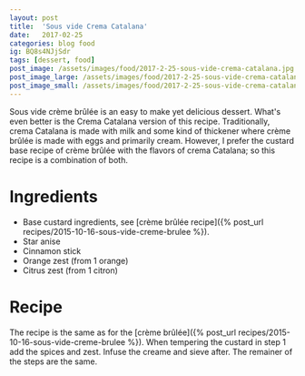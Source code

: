 ```yaml
---
layout: post
title:  'Sous vide Crema Catalana'
date:   2017-02-25
categories: blog food
ig: BQ8s4NJjSdr
tags: [dessert, food]
post_image: /assets/images/food/2017-2-25-sous-vide-crema-catalana.jpg
post_image_large: /assets/images/food/2017-2-25-sous-vide-crema-catalana_large.jpg
post_image_small: /assets/images/food/2017-2-25-sous-vide-crema-catalana_thumbnail.jpg
---
```


Sous vide crème brûlée is an easy to make yet delicious dessert. What's even better is the Crema Catalana version of this recipe. Traditionally, crema Catalana is made with milk and some kind of thickener where crème brûlée is made with eggs and primarily cream. However, I prefer the custard base recipe of crème brûlée with the flavors of crema Catalana; so this recipe is a combination of both.


# Ingredients

- Base custard ingredients, see [crème brûlée recipe]({% post_url recipes/2015-10-16-sous-vide-creme-brulee %}).
- Star anise
- Cinnamon stick
- Orange zest (from 1 orange)
- Citrus zest (from 1 citron)

# Recipe

The recipe is the same as for the [crème brûlée]({% post_url recipes/2015-10-16-sous-vide-creme-brulee %}). When tempering the custard in step 1 add the spices and zest. Infuse the creame and sieve after. The remainer of the steps are the same.
